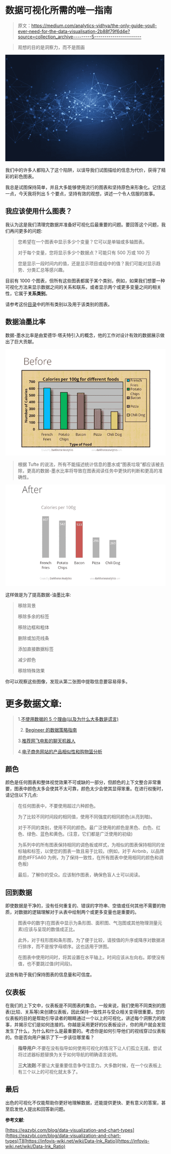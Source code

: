 # 数据可视化所需的唯一指南

> 原文：<https://medium.com/analytics-vidhya/the-only-guide-youll-ever-need-for-the-data-visualisation-2b88f79f6d4e?source=collection_archive---------5----------------------->

> 观想的目的是洞察力，而不是图画

![](img/3dae4a6bf32f0b4dcfc0d639431f1322.png)

我们中的许多人都陷入了这个陷阱，以误导我们试图描绘的信息为代价，获得了精彩的彩色图表。

我总是试图保持简单，并且大多能够使用流行的图表和坚持原色来形象化。记住这一点，今天我将列出 5 个要点，坚持有效的观想，讲述一个令人信服的故事。

## 我应该使用什么图表？

我认为这是我们清理完数据并准备好可视化后最重要的问题。要回答这个问题，我们再问更多的问题:

> 您希望在一个图表中显示多少个变量？它可以是单轴或多轴图表。
> 
> 对于每个变量，您将显示多少个数据点？可能只有 500 万或 100 万
> 
> 您是显示一段时间内的值，还是显示项目或组中的值？我们可能对显示趋势、分类汇总等感兴趣。

目前有 1000 个图表，但所有这些图表都属于某个类别，例如，如果我们想要一种可视化方法来显示数据之间的关系和联系，或者显示两个或更多变量之间的相关性，它属于**关系类别**。

请参考这份[目录](https://datavizcatalogue.com/search.html)中的所有类别以及用于该类别的图表。

## 数据油墨比率

数据-墨水比率是由爱德华·塔夫特引入的概念，他的工作对设计有效的数据展示做出了巨大贡献。

![](img/69acd1bfcc19ed90328557e3bc856da6.png)

> 根据 Tufte 的说法，所有不能描述统计信息的墨水或“图表垃圾”都应该被去除，更高的数据-墨水比率将导致在图表阅读任务中更快的判断和更高的准确性。

![](img/a399e9de06da80741a2aa63494d1e1bb.png)

这样做是为了提高数据-油墨比率:

> 移除背景
> 
> 移除多余的标签
> 
> 移除边框和粗体
> 
> 删除或加亮线条
> 
> 添加直接数据标签
> 
> 减少颜色
> 
> 移除特殊效果

你可以观察这些图像，发现从第二张图中提取信息要容易得多。

# 更多数据文章:

> 1.[不使用数据的 5 个理由(以及为什么大多数是谎言)](https://amitb0007.medium.com/5-reasons-not-to-use-data-and-why-most-are-bs-92cf5e369011)
> 
> 2. [Begineer 的数据策略指南](https://amitb0007.medium.com/beginners-guide-to-data-strategy-625d65dc23da?source=your_stories_page----------------------------------------)
> 
> 3.[推荐网飞电影的聊天机器人](https://chatbotslife.com/simple-chat-bot-for-recommending-netflix-movies-and-tv-shows-bd411f7827eb?source=your_stories_page----------------------------------------)
> 
> 4.[电子商务网站的产品相似性和购物篮分析](https://amitb0007.medium.com/product-affinity-and-basket-analysis-for-an-ecommerce-website-4a388fc48dd0?source=your_stories_page----------------------------------------)

## **颜色**

颜色是任何图表和整体视觉效果不可或缺的一部分，但颜色的上下文整合非常重要，图表中颜色太多会使其不太可靠，颜色太少会使其显得笨重。在进行权衡时，请记住以下几点:

> 在任何图表中，不要使用超过六种颜色。
> 
> 为了比较不同时间段的相同值，使用不同强度的相同颜色(从亮到暗)。
> 
> 对于不同的类别，使用不同的颜色。最广泛使用的颜色是黑色、白色、红色、绿色、蓝色和黄色。(注意，它们都是广泛使用的初级)
> 
> 为系列中的所有图表保持相同的调色板或样式，为相似的图表保持相同的坐标轴和标签，以使您的图表一致且易于比较。(例如，对于 Airbnb，以品牌颜色#FF5A60 为例，为了保持一致性，在所有图表中使用相同的颜色和调色板)
> 
> 最后，了解你的受众。应该制作图表，确保色盲人士可以阅读。

## 回到数据

即使数据是干净的，没有任何重复的、错误的字符串、空值或任何其他不需要的物质，对数据的逻辑理解对于从表中绘制两个或更多变量也是重要的。

> 图表中的数字(在图表中显示为条形图、面积图、气泡图或其他物理测量元素)应该与呈现的数值成正比。
> 
> 此外，对于柱形图和条形图，为了便于比较，请按值的升序或降序对数据进行排序，而不是按字母顺序。这也适用于饼图。
> 
> 在图表中使用时间时，将其设置在水平轴上。时间应该从左向右。即使没有值，也不要跳过值(时间段)。

这些有助于我们保持图表的信息量和可信度。

## 仪表板

在我们的上下文中，仪表板是不同图表的集合。一般来说，我们使用不同类别的图表(比较、关系等)来创建仪表板，因此保持一致性并与受众相关变得很重要。您的仪表板的目的是帮助引导读者的眼睛通过一个以上的可视化，讲述每个洞察力的故事，并揭示它们是如何连接的。你越是采用更好的仪表板设计，你的用户就会发现发生了什么，为什么和什么是最重要的。考虑你是如何引导他们的视线穿过仪表板的。你是否向用户展示了下一步该往哪里看？

> **指导用户**:不要在没有指导如何使用可视化的情况下让人们孤立无援。尝试将过滤器标题替换为关于如何导航的明确语言说明。
> 
> **三大法则**:不要让大量重要信息争夺注意力。大多数时候，在一个仪表板上有三个以上的可视化就太多了。

## 最后

出色的可视化不仅能帮助你更好地理解数据，还能提供更快、更有意义的答案，甚至启发他人提出和回答新问题。

**参考文献**:

[https://eazybi.com/blog/data-visualization-and-chart-types](https://eazybi.com/blog/data-visualization-and-chart-types)T8[https://infovis-wiki.net/wiki/Data-Ink_Ratio](https://infovis-wiki.net/wiki/Data-Ink_Ratio)